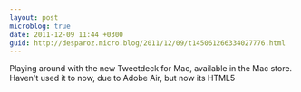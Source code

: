 ```yaml
---
layout: post
microblog: true
date: 2011-12-09 11:44 +0300
guid: http://desparoz.micro.blog/2011/12/09/t145061266334027776.html
---
```

Playing around with the new Tweetdeck for Mac, available in the Mac store. Haven't used it to now, due to Adobe Air, but now its HTML5
